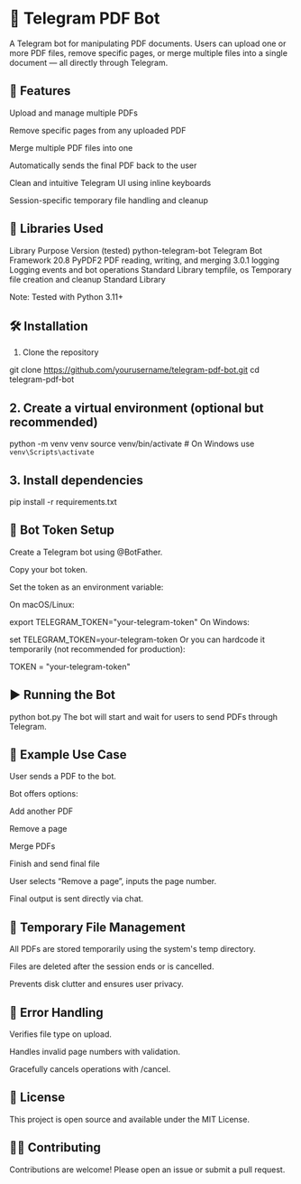 # 📄 Telegram PDF Bot
A Telegram bot for manipulating PDF documents. Users can upload one or more PDF files, remove specific pages, or merge multiple files into a single document — all directly through Telegram.

## 🚀 Features
Upload and manage multiple PDFs

Remove specific pages from any uploaded PDF

Merge multiple PDF files into one

Automatically sends the final PDF back to the user

Clean and intuitive Telegram UI using inline keyboards

Session-specific temporary file handling and cleanup

## 🧰 Libraries Used
Library	Purpose	Version (tested)
python-telegram-bot	Telegram Bot Framework	20.8
PyPDF2	PDF reading, writing, and merging	3.0.1
logging	Logging events and bot operations	Standard Library
tempfile, os	Temporary file creation and cleanup	Standard Library

Note: Tested with Python 3.11+

## 🛠 Installation
1. Clone the repository
 
git clone https://github.com/yourusername/telegram-pdf-bot.git
cd telegram-pdf-bot
## 2. Create a virtual environment (optional but recommended)
 
python -m venv venv
source venv/bin/activate  # On Windows use `venv\Scripts\activate`
## 3. Install dependencies
 
pip install -r requirements.txt
 
  
## 🔐 Bot Token Setup
Create a Telegram bot using @BotFather.

Copy your bot token.

Set the token as an environment variable:

On macOS/Linux:
 
export TELEGRAM_TOKEN="your-telegram-token"
On Windows:
 
set TELEGRAM_TOKEN=your-telegram-token
Or you can hardcode it temporarily (not recommended for production):
 
TOKEN = "your-telegram-token"
## ▶️ Running the Bot
 
python bot.py
The bot will start and wait for users to send PDFs through Telegram.

## 🧪 Example Use Case
User sends a PDF to the bot.

Bot offers options:

Add another PDF

Remove a page

Merge PDFs

Finish and send final file

User selects “Remove a page”, inputs the page number.

Final output is sent directly via chat.

## 📂 Temporary File Management
All PDFs are stored temporarily using the system's temp directory.

Files are deleted after the session ends or is cancelled.

Prevents disk clutter and ensures user privacy.

## 🧼 Error Handling
Verifies file type on upload.

Handles invalid page numbers with validation.

Gracefully cancels operations with /cancel.

## 📝 License
This project is open source and available under the MIT License.

## 🙋‍♂️ Contributing
Contributions are welcome! Please open an issue or submit a pull request.

